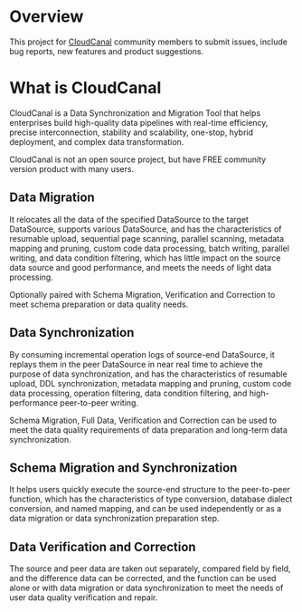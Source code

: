 # Overview

This project for [CloudCanal](https://www.clougence.com) community members to submit issues, include bug reports, new features and product suggestions.
                        
# What is CloudCanal
CloudCanal is a Data Synchronization and Migration Tool that helps enterprises build high-quality data pipelines with real-time efficiency, precise interconnection, stability and scalability, one-stop, hybrid deployment, and complex data transformation.

CloudCanal is not an open source project, but have FREE community version product with many users.

## Data Migration

It relocates all the data of the specified DataSource to the target DataSource, supports various DataSource, and has the characteristics of resumable upload, sequential page scanning, parallel scanning, metadata mapping and pruning, custom code data processing, batch writing, parallel writing, and data condition filtering, which has little impact on the source data source and good performance, and meets the needs of light data processing.

Optionally paired with Schema Migration, Verification and Correction to meet schema preparation or data quality needs.

## Data Synchronization

By consuming incremental operation logs of source-end DataSource, it replays them in the peer DataSource in near real time to achieve the purpose of data synchronization, and has the characteristics of resumable upload, DDL synchronization, metadata mapping and pruning, custom code data processing, operation filtering, data condition filtering, and high-performance peer-to-peer writing.

Schema Migration, Full Data, Verification and Correction can be used to meet the data quality requirements of data preparation and long-term data synchronization.

## Schema Migration and Synchronization

It helps users quickly execute the source-end structure to the peer-to-peer function, which has the characteristics of type conversion, database dialect conversion, and named mapping, and can be used independently or as a data migration or data synchronization preparation step.

## Data Verification and Correction

The source and peer data are taken out separately, compared field by field, and the difference data can be corrected, and the function can be used alone or with data migration or data synchronization to meet the needs of user data quality verification and repair.
